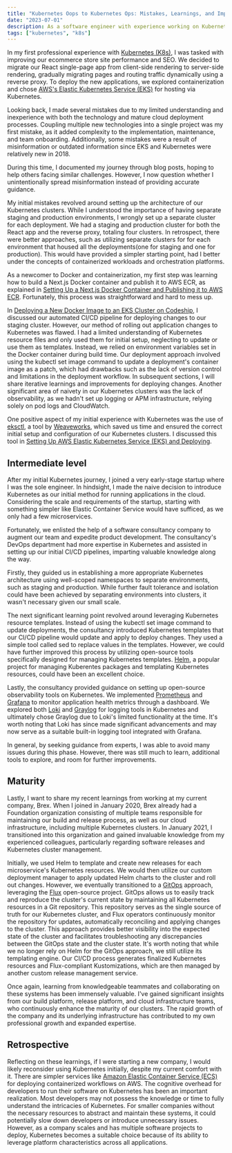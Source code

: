 ```yaml
---
title: "Kubernetes Oops to Kubernetes Ops: Mistakes, Learnings, and Improved Practices"
date: "2023-07-01"
description: As a software engineer with experience working on Kubernetes clusters at three different companies, I've had my fair share of mistakes and learnings. In all honesty, I initially had little knowledge of what I was doing and made several mistakes. However, these mistakes have been valuable opportunities for learning and growth. Now, as part of the foundations organization at my current company, I've had the privilege of learning even more from my skilled coworkers who are responsible for operating our clusters. In this blog post, I will share my past experiences, including the mistakes I made and the valuable lessons I've learned along the way.
tags: ["kubernetes", "k8s"]
---
```


In my first professional experience with [Kubernetes (K8s)](https://kubernetes.io/), I was tasked with improving our ecommerce store site performance and SEO. We decided to migrate our React single-page app from client-side rendering to server-side rendering, gradually migrating pages and routing traffic dynamically using a reverse proxy. To deploy the new applications, we explored containerization and chose [AWS's Elastic Kubernetes Service (EKS)](https://aws.amazon.com/eks/) for hosting via Kubernetes.

Looking back, I made several mistakes due to my limited understanding and inexperience with both the technology and mature cloud deployment processes. Coupling multiple new technologies into a single project was my first mistake, as it added complexity to the implementation, maintenance, and team onboarding. Additionally, some mistakes were a result of misinformation or outdated information since EKS and Kubernetes were relatively new in 2018.

During this time, I documented my journey through blog posts, hoping to help others facing similar challenges. However, I now question whether I unintentionally spread misinformation instead of providing accurate guidance.

My initial mistakes revolved around setting up the architecture of our Kubernetes clusters. While I understood the importance of having separate staging and production environments, I wrongly set up a separate cluster for each deployment. We had a staging and production cluster for both the React app and the reverse proxy, totaling four clusters. In retrospect, there were better approaches, such as utilizing separate clusters for for each environment that housed all the deployments(one for staging and one for production). This would have provided a simpler starting point, had I better under the concepts of containerized workloads and orchestration platforms.

As a newcomer to Docker and containerization, my first step was learning how to build a Next.js Docker container and publish it to AWS ECR, as explained in [Setting Up a Next.js Docker Container and Publishing it to AWS ECR](/next-js-docker-ecr). Fortunately, this process was straightforward and hard to mess up.

In [Deploying a New Docker Image to an EKS Cluster on Codeship](/deploying-to-eks-codeship), I discussed our automated CI/CD pipeline for deploying changes to our staging cluster. However, our method of rolling out application changes to Kubernetes was flawed. I had a limited understanding of Kubernetes resource files and only used them for initial setup, neglecting to update or use them as templates. Instead, we relied on environment variables set in the Docker container during build time. Our deployment approach involved using the kubectl set image command to update a deployment's container image as a patch, which had drawbacks such as the lack of version control and limitations in the deployment workflow. In subsequent sections, I will share iterative learnings and improvements for deploying changes. Another significant area of naivety in our Kubernetes clusters was the lack of observability, as we hadn't set up logging or APM infrastructure, relying solely on pod logs and CloudWatch.

One positive aspect of my initial experience with Kubernetes was the use of [eksctl](https://eksctl.io/), a tool by [Weaveworks](https://www.weave.works/), which saved us time and ensured the correct initial setup and configuration of our Kubernetes clusters. I discussed this tool in [Setting Up AWS Elastic Kubernetes Service (EKS) and Deploying](/setup-and-deployment-on-eks).

## Intermediate level

After my initial Kubernetes journey, I joined a very early-stage startup where I was the sole engineer. In hindsight, I made the naive decision to introduce Kubernetes as our initial method for running applications in the cloud. Considering the scale and requirements of the startup, starting with something simpler like Elastic Container Service would have sufficed, as we only had a few microservices.

Fortunately, we enlisted the help of a software consultancy company to augment our team and expedite product development. The consultancy's DevOps department had more expertise in Kubernetes and assisted in setting up our initial CI/CD pipelines, imparting valuable knowledge along the way.

Firstly, they guided us in establishing a more appropriate Kubernetes architecture using well-scoped namespaces to separate environments, such as staging and production. While further fault tolerance and isolation could have been achieved by separating environments into clusters, it wasn't necessary given our small scale.

The next significant learning point revolved around leveraging Kubernetes resource templates. Instead of using the kubectl set image command to update deployments, the consultancy introduced Kubernetes templates that our CI/CD pipeline would update and apply to deploy changes. They used a simple tool called sed to replace values in the templates. However, we could have further improved this process by utilizing open-source tools specifically designed for managing Kubernetes templates. [Helm](https://helm.sh/), a popular project for managing Kuberentes packages and templating Kubernetes resources, could have been an excellent choice.

Lastly, the consultancy provided guidance on setting up open-source observability tools on Kubernetes. We implemented [Prometheus](https://prometheus.io/) and [Grafana](https://grafana.com/) to monitor application health metrics through a dashboard. We explored both [Loki](https://grafana.com/oss/loki/) and [Graylog](https://www.graylog.org/products/source-available/) for logging tools in Kubernetes and ultimately chose Graylog due to Loki's limited functionality at the time. It's worth noting that Loki has since made significant advancements and may now serve as a suitable built-in logging tool integrated with Grafana.

In general, by seeking guidance from experts, I was able to avoid many issues during this phase. However, there was still much to learn, additional tools to explore, and room for further improvements.

## Maturity

Lastly, I want to share my recent learnings from working at my current company, Brex. When I joined in January 2020, Brex already had a Foundation organization consisting of multiple teams responsible for maintaining our build and release process, as well as our cloud infrastructure, including multiple Kubernetes clusters. In January 2021, I transitioned into this organization and gained invaluable knowledge from my experienced colleagues, particularly regarding software releases and Kubernetes cluster management.

Initially, we used Helm to template and create new releases for each microservice's Kubernetes resources. We would then utilize our custom deployment manager to apply updated Helm charts to the cluster and roll out changes. However, we eventually transitioned to a [GitOps](https://www.redhat.com/en/topics/devops/what-is-gitops#:~:text=GitOps%20uses%20Git%20repositories%20as,set%20for%20the%20application%20framework.) approach, leveraging the [Flux](https://fluxcd.io/) open-source project. GitOps allows us to easily track and reproduce the cluster's current state by maintaining all Kubernetes resources in a Git repository. This repository serves as the single source of truth for our Kubernetes cluster, and Flux operators continuously monitor the repository for updates, automatically reconciling and applying changes to the cluster. This approach provides better visibility into the expected state of the cluster and facilitates troubleshooting any discrepancies between the GitOps state and the cluster state. It's worth noting that while we no longer rely on Helm for the GitOps approach, we still utilize its templating engine. Our CI/CD process generates finalized Kubernetes resources and Flux-compliant Kustomizations, which are then managed by another custom release management service.

Once again, learning from knowledgeable teammates and collaborating on these systems has been immensely valuable. I've gained significant insights from our build platform, release platform, and cloud infrastructure teams, who continuously enhance the maturity of our clusters. The rapid growth of the company and its underlying infrastructure has contributed to my own professional growth and expanded expertise.

## Retrospective

Reflecting on these learnings, if I were starting a new company, I would likely reconsider using Kubernetes initially, despite my current comfort with it. There are simpler services like [Amazon Elastic Container Service (ECS)](https://aws.amazon.com/ecs/) for deploying containerized workflows on AWS. The cognitive overhead for developers to run their software on Kubernetes has been an important realization. Most developers may not possess the knowledge or time to fully understand the intricacies of Kubernetes. For smaller companies without the necessary resources to abstract and maintain these systems, it could potentially slow down developers or introduce unnecessary issues. However, as a company scales and has multiple software projects to deploy, Kubernetes becomes a suitable choice because of its ability to leverage platform characteristics across all applications.
